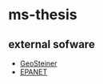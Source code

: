 # ms-thesis

## external sofware
- [GeoSteiner](http://www.diku.dk/~martinz/geosteiner)
- [EPANET](https://www.epa.gov/water-research/epanet)
